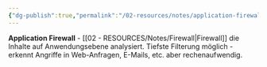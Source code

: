 ```yaml
---
{"dg-publish":true,"permalink":"/02-resources/notes/application-firewall/","tags":["filter/anwendung","firewall/typ","informatik/netzwerk/firewall","sicherheit/it-sicherheit"],"noteIcon":"","updated":"2025-10-29T12:59:02.369+01:00"}
---
```



**Application Firewall** - [[02 - RESOURCES/Notes/Firewall\|Firewall]] die Inhalte auf Anwendungsebene analysiert.
Tiefste Filterung möglich - erkennt Angriffe in Web-Anfragen, E-Mails, etc. aber rechenaufwendig.